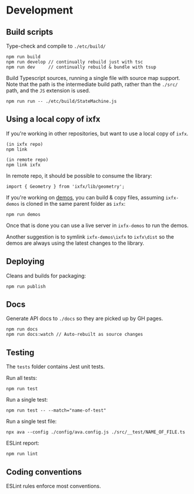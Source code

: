 # Development

## Build scripts

Type-check and compile to `./etc/build/`

```
npm run build
npm run develop // continually rebuild just with tsc
npm run dev     // continually rebuild & bundle with tsup
```

Build Typescript sources, running a single file with source map support. Note
that the path is the intermediate build path, rather than the `./src/` path, and
the `JS` extension is used.

```
npm run run -- ./etc/build/StateMachine.js
```

## Using a local copy of ixfx

If you're working in other repositories, but want to use a local copy of `ixfx`.

```
(in ixfx repo)
npm link

(in remote repo)
npm link ixfx
```

In remote repo, it should be possible to consume the library:

```
import { Geometry } from 'ixfx/lib/geometry';
```

If you're working on [demos](https://github.com/ClintH/ixfx-demos), you can
build & copy files, assuming `ixfx-demos` is cloned in the same parent folder as
`ixfx`:

```
npm run demos
```

Once that is done you can use a live server in `ixfx-demos` to run the demos.

Another suggestion is to symlink `ixfx-demos\ixfx` to `ixfx\dist` so the demos
are always using the latest changes to the library.

## Deploying

Cleans and builds for packaging:

```
npm run publish
```

## Docs

Generate API docs to `./docs` so they are picked up by GH pages.

```
npm run docs
npm run docs:watch // Auto-rebuilt as source changes
```

## Testing

The `tests` folder contains Jest unit tests.

Run all tests:

```
npm run test
```

Run a single test:

```
npm run test -- --match="name-of-test"
```

Run a single test file:
```
npx ava --config ./config/ava.config.js ./src/__test/NAME_OF_FILE.ts
```

ESLint report:

```
npm run lint
```

## Coding conventions

ESLint rules enforce most conventions.
